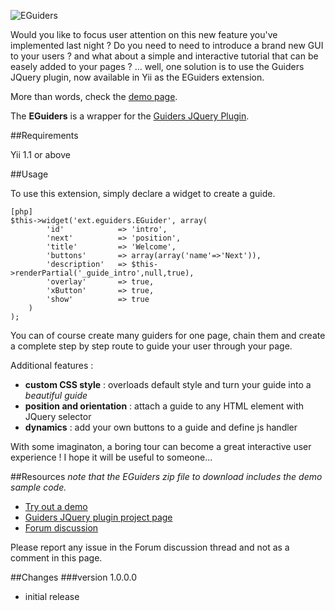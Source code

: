 ![EGuiders](http://s172418307.onlinehome.fr/project/yiiDemo/images/eguiders.png "EGuiders")

Would you like to focus user attention on this new feature you've implemented last night ? Do you need to need to introduce a brand new GUI to your users ? and what about a simple and interactive tutorial that can be easely added to your pages ? ... well, one solution is to use the Guiders JQuery plugin, now available in Yii as the EGuiders extension.

More than words, check the [demo page](http://s172418307.onlinehome.fr/project/yiiDemo/index.php?r=extension/eguiders "Demo page").

The **EGuiders** is a wrapper for the [Guiders JQuery Plugin](https://github.com/jeff-optimizely/Guiders-JS "Guiders JQuery plugin"). 

##Requirements

Yii 1.1 or above

##Usage

To use this extension, simply declare a widget to create a guide.

~~~
[php]
$this->widget('ext.eguiders.EGuider', array(
		'id'			=> 'intro',
		'next' 			=> 'position',
		'title'			=> 'Welcome',
		'buttons'		=> array(array('name'=>'Next')),
		'description' 	=> $this->renderPartial('_guide_intro',null,true),
		'overlay'		=> true,
		'xButton'		=> true,
		'show'			=> true
	)
);
~~~

You can of course create many guiders for one page, chain them and create a complete step by step route to guide your user through your page.

Additional features :

- **custom CSS style** : overloads default style and turn your guide into a _beautiful guide_
- **position and orientation** : attach a guide to any HTML element with JQuery selector
- **dynamics** : add your own buttons to a guide and define js handler

With some imaginaton, a boring tour can become a great interactive user experience ! I hope it will be useful to someone...

##Resources
_note that the EGuiders zip file to download includes the demo sample code._

 * [Try out a demo](http://s172418307.onlinehome.fr/project/yiiDemo/index.php?r=extension/eguiders "Demo Page")
 * [Guiders JQuery plugin project page](https://github.com/jeff-optimizely/Guiders-JS "Guiders JQuery plugin project page")
 * [Forum discussion](http://www.yiiframework.com/forum/index.php?/topic/25077-extension-eguiders/#entry121159 "Forum discussion")
 
Please report any issue in the Forum discussion thread and not as a comment in this page.

##Changes
###version 1.0.0.0
- initial release
